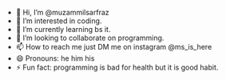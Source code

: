 - 👋 Hi, I’m @muzammilsarfraz
- 👀 I’m interested in coding.
- 🌱 I’m currently learning bs it.
- 💞️ I’m looking to collaborate on programming.
- 📫 How to reach me
     just DM me on instagram @ms_is_here
- 😄 Pronouns: he him his
- ⚡ Fun fact: programming is bad for health but it is good habit.
